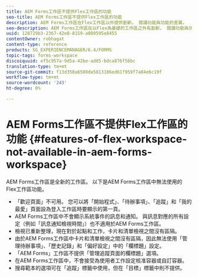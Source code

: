 ```yaml
---
title: AEM Forms工作區不提供Flex工作區的功能
seo-title: AEM Forms工作區不提供Flex工作區的功能
description: AEM Forms工作區在Flex工作區以外提供創新。 閱讀功能與功能的差異。
seo-description: AEM Forms工作區在以Flex為基礎的工作區之外有創新。 閱讀功能與功能的差異。
uuid: 128729b3-2367-42e8-8159-a080595e8455
contentOwner: robhagat
content-type: reference
products: SG_EXPERIENCEMANAGER/6.4/FORMS
topic-tags: forms-workspace
discoiquuid: ef5c957a-9d5a-42be-ad85-bdca876f56bc
translation-type: tm+mt
source-git-commit: f13d358a6508da5813186ed61f959f7a84e6c19f
workflow-type: tm+mt
source-wordcount: '243'
ht-degree: 0%

---
```



# AEM Forms工作區不提供Flex工作區的功能 {#features-of-flex-workspace-not-available-in-aem-forms-workspace}

AEM Forms工作區是全新的工作區。 以下是AEM Forms工作區中無法使用的Flex工作區功能。

* 「歡迎頁面」不可用。 您可以將「開始程式」、「待辦事項」、「追蹤」和「我的最愛」頁面設為登入工作區時要顯示的第一頁。
* AEM Forms工作區中不會顯示系統事件的訊息和通知。 與訊息對應的所有設定（例如「訊息通知檢視時間」）也不適用於AEM Forms工作區。
* 檢視已重新整理，現在對於起點和工作，卡片和清單檢視之間沒有區隔。
* 由於AEM Forms工作區中卡片和清單檢視之間沒有區隔，因此無法使用「管理待辦事項」、「歷史記錄」和「偏好設定」中的「欄標題」設定。
* 「AEM Forms」工作區不提供「管理追蹤頁面的欄標題」選項。
* 在AEM Forms工作區中，不會接受為使用者工作設定核准容器或自訂容器。
* 搜尋範本的選項可在「追蹤」標籤中使用，但在「目標」標籤中則不提供。

